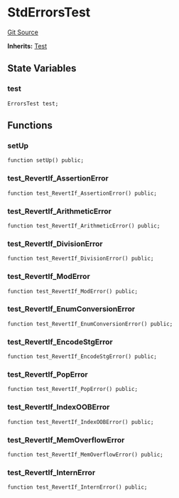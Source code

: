 # StdErrorsTest
[Git Source](https://github.com/dustinstacy/boncurs/blob/8dd3d6e20d7e085dbf2dccdde2c14001616467cf/lib/forge-std/test/StdError.t.sol)

**Inherits:**
[Test](/lib/forge-std/src/Test.sol/abstract.Test.md)


## State Variables
### test

```solidity
ErrorsTest test;
```


## Functions
### setUp


```solidity
function setUp() public;
```

### test_RevertIf_AssertionError


```solidity
function test_RevertIf_AssertionError() public;
```

### test_RevertIf_ArithmeticError


```solidity
function test_RevertIf_ArithmeticError() public;
```

### test_RevertIf_DivisionError


```solidity
function test_RevertIf_DivisionError() public;
```

### test_RevertIf_ModError


```solidity
function test_RevertIf_ModError() public;
```

### test_RevertIf_EnumConversionError


```solidity
function test_RevertIf_EnumConversionError() public;
```

### test_RevertIf_EncodeStgError


```solidity
function test_RevertIf_EncodeStgError() public;
```

### test_RevertIf_PopError


```solidity
function test_RevertIf_PopError() public;
```

### test_RevertIf_IndexOOBError


```solidity
function test_RevertIf_IndexOOBError() public;
```

### test_RevertIf_MemOverflowError


```solidity
function test_RevertIf_MemOverflowError() public;
```

### test_RevertIf_InternError


```solidity
function test_RevertIf_InternError() public;
```

